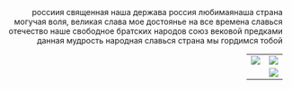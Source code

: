 <div dir="rtl">
россиия священная наша держава
россия любимаянаша страна
могучая воля, великая слава
мое достоянье на все времена
славься отечество наше свободное
братских народов союз вековой
предками данная мудрость народная
славься страна мы гордимся тобой
<table>
  <tr >
    <td><img src="https://api.travis-ci.org/axemclion/grunt-saucelabs.png?branch=master"/></td>
    <td align="right"><img src="https://saucelabs.com/buildstatus/grunt-sauce"/></td>
  </tr>
  <tr>
    <td colspan="2"><img src="https://saucelabs.com/browser-matrix/grunt-sauce.svg"/></td>
  </tr>
</table>
